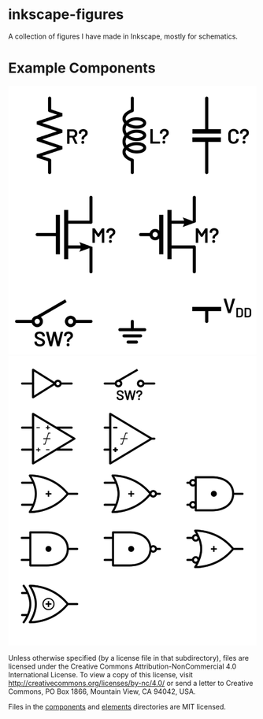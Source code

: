 # inkscape-figures
A collection of figures I have made in Inkscape, mostly for schematics.

# Example Components
![[base components](components/fundamental-components/)](base_components.png)
![[amplifiers and logic](components/amplifiers-logic/)](amplifiers_and_logic.png)

Unless otherwise specified (by a license file in that subdirectory), files are licensed under the 
Creative Commons Attribution-NonCommercial 4.0 International License. To view a copy of this 
license, visit http://creativecommons.org/licenses/by-nc/4.0/ or send a letter to Creative Commons, 
PO Box 1866, Mountain View, CA 94042, USA.

Files in the [components](./components) and [elements](./elements) directories are MIT licensed.

